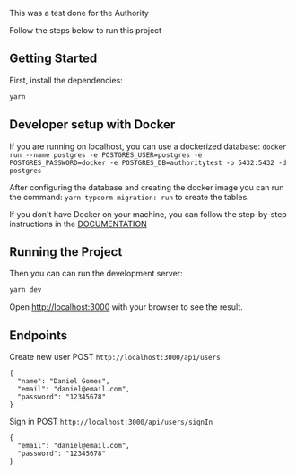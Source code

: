 This was a test done for the Authority

Follow the steps below to run this project

## Getting Started

First, install the dependencies:

```bash
yarn
```

## Developer setup with Docker

If you are running on localhost, you can use a dockerized database:
`docker run --name postgres -e POSTGRES_USER=postgres -e POSTGRES_PASSWORD=docker -e POSTGRES_DB=authoritytest -p 5432:5432 -d postgres`

After configuring the database and creating the docker image you can run the command: `yarn typeorm migration: run` to create the tables.

If you don't have Docker on your machine, you can follow the step-by-step instructions in the [DOCUMENTATION](https://docs.docker.com/)


## Running the Project

Then you can can run the development server:

```bash
yarn dev
```

Open [http://localhost:3000](http://localhost:3000) with your browser to see the result.

## Endpoints

Create new user
POST `http://localhost:3000/api/users`

```
{
  "name": "Daniel Gomes",
  "email": "daniel@email.com",
  "password": "12345678"
}
```

Sign in
POST `http://localhost:3000/api/users/signIn`

```
{
  "email": "daniel@email.com",
  "password": "12345678"
}
```
